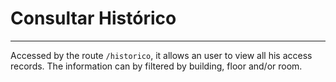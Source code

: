 # Consultar Histórico
---

Accessed by the route `/historico`, it allows an user to view all his access records. The information can by filtered by building, floor and/or room.
